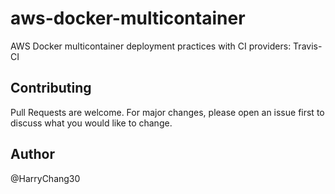 # aws-docker-multicontainer

AWS Docker multicontainer deployment practices with CI providers: Travis-CI

## Contributing
Pull Requests are welcome. For major changes, please open an issue first to discuss what you would like to change.

## Author
@HarryChang30